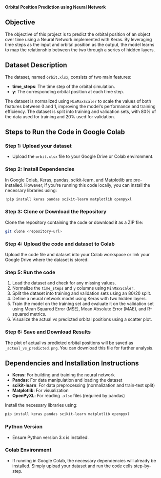 
**Orbital Position Prediction using Neural Network**

## **Objective**
The objective of this project is to predict the orbital position of an object over time using a Neural Network implemented with Keras. By leveraging time steps as the input and orbital position as the output, the model learns to map the relationship between the two through a series of hidden layers.

## **Dataset Description**
The dataset, named `orbit.xlsx`, consists of two main features:
- **time_steps**: The time step of the orbital simulation.
- **y**: The corresponding orbital position at each time step.

The dataset is normalized using `MinMaxScaler` to scale the values of both features between 0 and 1, improving the model's performance and training efficiency. The dataset is split into training and validation sets, with 80% of the data used for training and 20% used for validation.

## **Steps to Run the Code in Google Colab**

### Step 1: Upload your dataset
- Upload the `orbit.xlsx` file to your Google Drive or Colab environment.

### Step 2: Install Dependencies
In Google Colab, Keras, pandas, scikit-learn, and Matplotlib are pre-installed. However, if you're running this code locally, you can install the necessary libraries using:
```bash
!pip install keras pandas scikit-learn matplotlib openpyxl
```

### Step 3: Clone or Download the Repository
Clone the repository containing the code or download it as a ZIP file:
```bash
git clone <repository-url>
```

### Step 4: Upload the code and dataset to Colab
Upload the code file and dataset into your Colab workspace or link your Google Drive where the dataset is stored.

### Step 5: Run the code
1. Load the dataset and check for any missing values.
2. Normalize the `time_steps` and `y` columns using `MinMaxScaler`.
3. Split the dataset into training and validation sets using an 80/20 split.
4. Define a neural network model using Keras with two hidden layers.
5. Train the model on the training set and evaluate it on the validation set using Mean Squared Error (MSE), Mean Absolute Error (MAE), and R-squared metrics.
6. Visualize the actual vs predicted orbital positions using a scatter plot.

### Step 6: Save and Download Results
The plot of actual vs predicted orbital positions will be saved as `_actual_vs_predicted.png`. You can download this file for further analysis.

## **Dependencies and Installation Instructions**
- **Keras**: For building and training the neural network
- **Pandas**: For data manipulation and loading the dataset
- **scikit-learn**: For data preprocessing (normalization and train-test split)
- **Matplotlib**: For visualization
- **OpenPyXL**: For reading `.xlsx` files (required by pandas)

Install the necessary libraries using:
```bash
pip install keras pandas scikit-learn matplotlib openpyxl
```

### **Python Version**
- Ensure Python version 3.x is installed.

### **Colab Environment**
- If running in Google Colab, the necessary dependencies will already be installed. Simply upload your dataset and run the code cells step-by-step.

